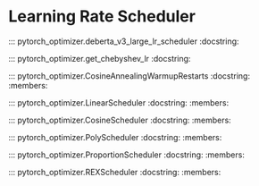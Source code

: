 # Learning Rate Scheduler

::: pytorch_optimizer.deberta_v3_large_lr_scheduler
    :docstring:

::: pytorch_optimizer.get_chebyshev_lr
    :docstring:

::: pytorch_optimizer.CosineAnnealingWarmupRestarts
    :docstring:
    :members:

::: pytorch_optimizer.LinearScheduler
    :docstring:
    :members:

::: pytorch_optimizer.CosineScheduler
    :docstring:
    :members:

::: pytorch_optimizer.PolyScheduler
    :docstring:
    :members:

::: pytorch_optimizer.ProportionScheduler
    :docstring:
    :members:

::: pytorch_optimizer.REXScheduler
    :docstring:
    :members:
